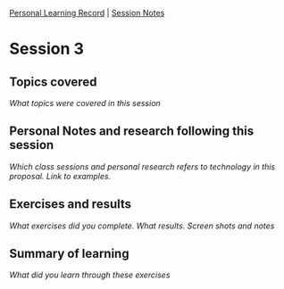 [Personal Learning Record](../../personal_learning_record/personal_learning_record.md) | [Session Notes](../sessions/README.md) 

# Session 3

## Topics covered
*What topics were covered in this session*



## Personal Notes and research following this session
*Which class sessions and personal research refers to technology in this proposal. Link to examples.*



## Exercises and results
*What exercises did you complete. What results. Screen shots and notes*



## Summary of learning
*What did you learn through these exercises*